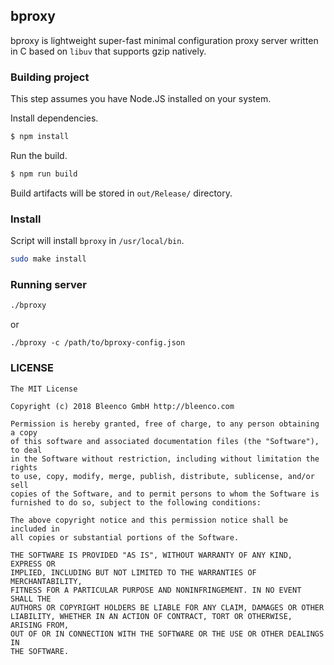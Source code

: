 ## bproxy

bproxy is lightweight super-fast minimal configuration proxy server written in C based on `libuv` that supports gzip natively.

### Building project

This step assumes you have Node.JS installed on your system.

Install dependencies.

```sh
$ npm install
```

Run the build.

```sh
$ npm run build
```

Build artifacts will be stored in `out/Release/` directory.


### Install

Script will install `bproxy` in `/usr/local/bin`.

```sh
sudo make install
```

### Running server

```sh
./bproxy
```

or

```
./bproxy -c /path/to/bproxy-config.json
```

### LICENSE

```
The MIT License

Copyright (c) 2018 Bleenco GmbH http://bleenco.com

Permission is hereby granted, free of charge, to any person obtaining a copy
of this software and associated documentation files (the "Software"), to deal
in the Software without restriction, including without limitation the rights
to use, copy, modify, merge, publish, distribute, sublicense, and/or sell
copies of the Software, and to permit persons to whom the Software is
furnished to do so, subject to the following conditions:

The above copyright notice and this permission notice shall be included in
all copies or substantial portions of the Software.

THE SOFTWARE IS PROVIDED "AS IS", WITHOUT WARRANTY OF ANY KIND, EXPRESS OR
IMPLIED, INCLUDING BUT NOT LIMITED TO THE WARRANTIES OF MERCHANTABILITY,
FITNESS FOR A PARTICULAR PURPOSE AND NONINFRINGEMENT. IN NO EVENT SHALL THE
AUTHORS OR COPYRIGHT HOLDERS BE LIABLE FOR ANY CLAIM, DAMAGES OR OTHER
LIABILITY, WHETHER IN AN ACTION OF CONTRACT, TORT OR OTHERWISE, ARISING FROM,
OUT OF OR IN CONNECTION WITH THE SOFTWARE OR THE USE OR OTHER DEALINGS IN
THE SOFTWARE.
```
